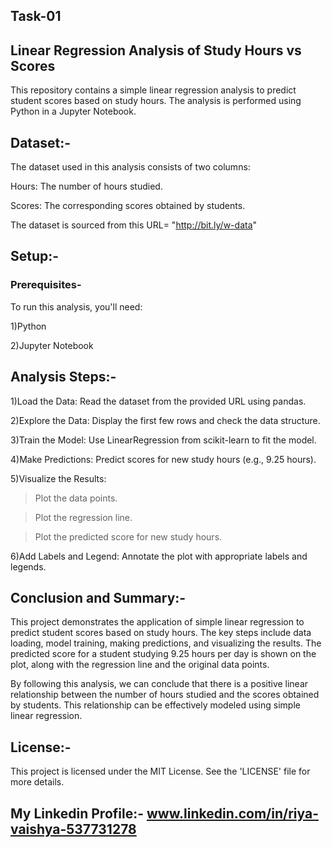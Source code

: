 ## Task-01

## Linear Regression Analysis of Study Hours vs Scores

This repository contains a simple linear regression analysis to predict student scores based on study hours. The analysis is performed using Python in a Jupyter Notebook.

## Dataset:-

The dataset used in this analysis consists of two columns:

Hours: The number of hours studied.

Scores: The corresponding scores obtained by students.

The dataset is sourced from this URL= "http://bit.ly/w-data"

## Setup:-

### Prerequisites-

To run this analysis, you'll need:

1)Python 

2)Jupyter Notebook 

## Analysis Steps:-

1)Load the Data: Read the dataset from the provided URL using pandas.

2)Explore the Data: Display the first few rows and check the data structure.

3)Train the Model: Use LinearRegression from scikit-learn to fit the model.

4)Make Predictions: Predict scores for new study hours (e.g., 9.25 hours).

5)Visualize the Results:

> Plot the data points.

> Plot the regression line.

> Plot the predicted score for new study hours.

6)Add Labels and Legend: Annotate the plot with appropriate labels and legends.

## Conclusion and Summary:-
This project demonstrates the application of simple linear regression to predict student scores based on study hours. The key steps include data loading, model training, making predictions, and visualizing the results. The predicted score for a student studying 9.25 hours per day is shown on the plot, along with the regression line and the original data points.

By following this analysis, we can conclude that there is a positive linear relationship between the number of hours studied and the scores obtained by students. This relationship can be effectively modeled using simple linear regression.

## License:-

This project is licensed under the MIT License. See the 'LICENSE' file for more details.

## My Linkedin Profile:- www.linkedin.com/in/riya-vaishya-537731278
